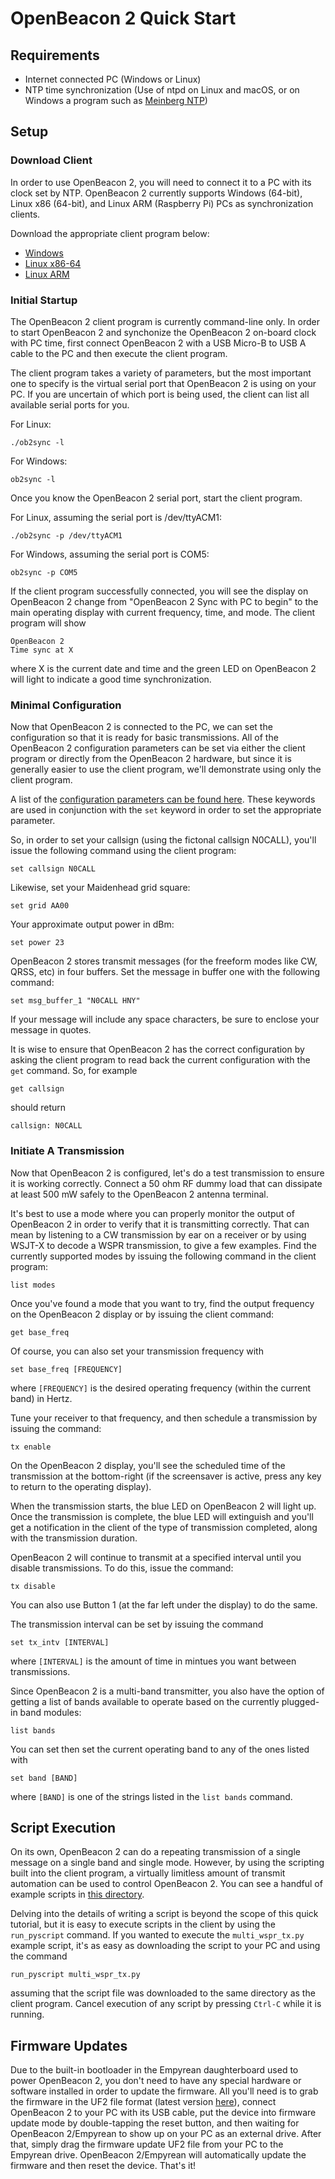 # OpenBeacon 2 Quick Start

## Requirements

* Internet connected PC (Windows or Linux)
* NTP time synchronization (Use of ntpd on Linux and macOS, or on Windows a program such as [Meinberg NTP](https://www.meinbergglobal.com/english/sw/))

## Setup

### Download Client

In order to use OpenBeacon 2, you will need to connect it to a PC with its clock set by NTP. OpenBeacon 2 currently supports Windows (64-bit), Linux x86 (64-bit), and Linux ARM (Raspberry Pi) PCs as synchronization clients.

Download the appropriate client program below:

* [Windows](https://github.com/etherkit/OpenBeacon2/raw/master/client/win/ob2sync.exe)
* [Linux x86-64](https://github.com/etherkit/OpenBeacon2/raw/master/client/linux-x86/ob2sync)
* [Linux ARM](https://github.com/etherkit/OpenBeacon2/raw/master/client/linux-arm/ob2sync)

### Initial Startup

The OpenBeacon 2 client program is currently command-line only. In order to start OpenBeacon 2 and synchonize the OpenBeacon 2 on-board clock with PC time, first connect OpenBeacon 2 with a USB Micro-B to USB A cable to the PC and then execute the client program.

The client program takes a variety of parameters, but the most important one to specify is the virtual serial port that OpenBeacon 2 is using on your PC. If you are uncertain of which port is being used, the client can list all available serial ports for you.

For Linux:

    ./ob2sync -l

For Windows:

    ob2sync -l

Once you know the OpenBeacon 2 serial port, start the client program.

For Linux, assuming the serial port is /dev/ttyACM1:

    ./ob2sync -p /dev/ttyACM1

For Windows, assuming the serial port is COM5:

    ob2sync -p COM5

If the client program successfully connected, you will see the display on OpenBeacon 2 change from "OpenBeacon 2 Sync with PC to begin" to the main operating display with current frequency, time, and mode. The client program will show

    OpenBeacon 2
    Time sync at X

where X is the current date and time and the green LED on OpenBeacon 2 will light to indicate a good time synchronization.

### Minimal Configuration

Now that OpenBeacon 2 is connected to the PC, we can set the configuration so that it is ready for basic transmissions. All of the OpenBeacon 2 configuration parameters can be set via either the client program or directly from the OpenBeacon 2 hardware, but since it is generally easier to use the client program, we'll demonstrate using only the client program.

A list of the [configuration parameters can be found here](SerialProtocol.md#OpenBeacon-2-Parameters). These keywords are used in conjunction with the ```set``` keyword in order to set the appropriate parameter.

So, in order to set your callsign (using the fictonal callsign N0CALL), you'll issue the following command using the client program:

    set callsign N0CALL

Likewise, set your Maidenhead grid square:

    set grid AA00

Your approximate output power in dBm:

    set power 23

OpenBeacon 2 stores transmit messages (for the freeform modes like CW, QRSS, etc) in four buffers. Set the message in buffer one with the following command:

    set msg_buffer_1 "N0CALL HNY"

If your message will include any space characters, be sure to enclose your message in quotes.

It is wise to ensure that OpenBeacon 2 has the correct configuration by asking the client program to read back the current configuration with the ```get``` command. So, for example

    get callsign

should return

    callsign: N0CALL

### Initiate A Transmission

Now that OpenBeacon 2 is configured, let's do a test transmission to ensure it is working correctly. Connect a 50 ohm RF dummy load that can dissipate at least 500 mW safely to the OpenBeacon 2 antenna terminal.

It's best to use a mode where you can properly monitor the output of OpenBeacon 2 in order to verify that it is transmitting correctly. That can mean by listening to a CW transmission by ear on a receiver or by using WSJT-X to decode a WSPR transmission, to give a few examples. Find the currently supported modes by issuing the following command in the client program:

    list modes

Once you've found a mode that you want to try, find the output frequency on the OpenBeacon 2 display or by issuing the client command:

    get base_freq

Of course, you can also set your transmission frequency with

    set base_freq [FREQUENCY]

where ```[FREQUENCY]``` is the desired operating frequency (within the current band) in Hertz.

Tune your receiver to that frequency, and then schedule a transmission by issuing the command:

    tx enable

On the OpenBeacon 2 display, you'll see the scheduled time of the transmission at the bottom-right (if the screensaver is active, press any key to return to the operating display).

When the transmission starts, the blue LED on OpenBeacon 2 will light up. Once the transmission is complete, the blue LED will extinguish and you'll get a notification in the client of the type of transmission completed, along with the transmission duration.

OpenBeacon 2 will continue to transmit at a specified interval until you disable transmissions. To do this, issue the command:

    tx disable

You can also use Button 1 (at the far left under the display) to do the same.

The transmission interval can be set by issuing the command

    set tx_intv [INTERVAL]

where ```[INTERVAL]``` is the amount of time in mintues you want between transmissions.

Since OpenBeacon 2 is a multi-band transmitter, you also have the option of getting a list of bands available to operate based on the currently plugged-in band modules:

    list bands

You can set then set the current operating band to any of the ones listed with

    set band [BAND]

where ```[BAND]``` is one of the strings listed in the ```list bands``` command.

## Script Execution

On its own, OpenBeacon 2 can do a repeating transmission of a single message on a single band and single mode. However, by using the scripting built into the client program, a virtually limitless amount of transmit automation can be used to control OpenBeacon 2. You can see a handful of example scripts in [this directory](/client/examples).

Delving into the details of writing a script is beyond the scope of this quick tutorial, but it is easy to execute scripts in the client by using the ```run_pyscript``` command. If you wanted to execute the ```multi_wspr_tx.py``` example script, it's as easy as downloading the script to your PC and using the command

    run_pyscript multi_wspr_tx.py

assuming that the script file was downloaded to the same directory as the client program. Cancel execution of any script by pressing ```Ctrl-C``` while it is running.

## Firmware Updates

Due to the built-in bootloader in the Empyrean daughterboard used to power OpenBeacon 2, you don't need to have any special hardware or software installed in order to update the firmware. All you'll need is to grab the firmware in the UF2 file format (latest version [here](https://github.com/etherkit/OpenBeacon2/raw/master/firmware/OpenBeacon2.ino.empyrean_alpha.uf2)), connect OpenBeacon 2 to your PC with its USB cable, put the device into firmware update mode by double-tapping the reset button, and then waiting for OpenBeacon 2/Empyrean to show up on your PC as an external drive. After that, simply drag the firmware update UF2 file from your PC to the Empyrean drive. OpenBeacon 2/Empyrean will automatically update the firmware and then reset the device. That's it!